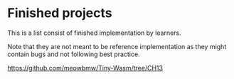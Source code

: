 # Finished projects

This is a list consist of finished implementation by learners.

Note that they are not meant to be reference implementation as they might contain bugs and not following best practice.

https://github.com/meowbmw/Tiny-Wasm/tree/CH13
